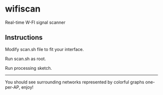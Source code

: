 wifiscan
========

Real-time W-FI signal scanner

Instructions
------------

Modify scan.sh file to fit your interface.

Run scan.sh as root.

Run processing sketch.


------------
You should see surrounding networks represented by colorful graphs one-per-AP, enjoy!
